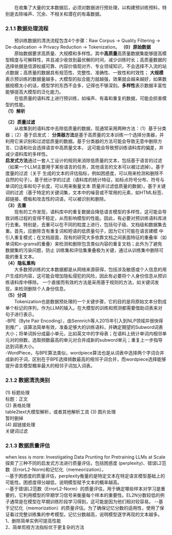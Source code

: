 &emsp;&emsp;在收集了大量的文本数据后，必须对数据进行预处理，以构建预训练预料，特别是去除噪声、冗余、不相关和潜在的有毒数据。
### 2.1.1 数据处理流程
&emsp;&emsp;预训练数据的清洗流程包含4个步骤：Raw Corpus -> Quality Filtering -> De-duplication -> Privacy Reduction -> Tokenization。
**（0）原始数据**  
&emsp;&emsp;原始数据要求高质量、大规模和多样性。其中**高质量**高质量数据集能够提高模型精度与可解释性，并且减少收敛到最优解的时间，减少训练时长；高质量数据的选择依据是信源权威可靠、内容价值观对齐、专业领域知识，不会选择不入流的站点数据；高质量的数据具有规范性、完整性、准确性、一致性和时效性；
**大规模**表示预训练的数据量越多，大模型的拟合能力就越强，效果就会越来越好，如果数据规模太小的话，模型学的东西不会多，记得也不够深刻。**多样性**表示数据丰富性能够提高大模型的泛化能力。  
&emsp;&emsp;在低质量的语料库上进行预训练，如噪声、有毒和重复的数据，可能会损害模型的性能。  
**（1）解析**

**（2）质量过滤**  
&emsp;&emsp;从收集到的语料库中去除低质量的数据，现通常采用两种方法：（1）基于分类器；（2）基于启发式：
**分类器方法**是基于高质量的文本训练一个选择分类器，并利用它来识别和过滤低质量的数据。基于分类器的方法可能会导致无意中删除方言、口语和社会选择语言中高质量文本，
这可能会导致预训练语料库的偏差，并减少语料库的多样性。  
**启发式方法**通过一套人工设计的规则来消除低质量的文本，包括基于语言的过滤（如果一个LLM主要用于某些语言的任务，其他语言的文本可以被过滤掉）。基于度量的过滤（关于
生成的文本的评估指标，例如困惑度，可以用来检测和删除不自然的句子）。基于统计学的过滤（语料库的统计特征，如标点符号分布、符号与单词的比率和句子长度，可以用来衡量文本
质量并过滤低质量的数据）。基于关键词的过滤（基于特定的关键词集，文本中的噪音或不常用的元素，如HTML标签、超链接、模板和攻击性的词语，可以被识别和删除。  
**（3）去重**  
&emsp;&emsp;现有的工作发现，语料库中的重复数据会降低语言模型的多样性，这可能会导致训练过程的变得不稳定，从而影响模型的性能。因此，有必要对预训练语料库进行去重。特别是，去重可以在不同的粒度上进行，包括句子级、文档级和数据集去重。首先，应删除含有重复词和短语的低质量句子，因为它们可能在语言建模
中引入重复模式；在文档层面，现有的研究大多依靠文档之间表面特征的重叠率（如单词和n-grams的重叠）来检测和删除包含类似内容的重复文档；此外为了避免数据集的污染问题，防止
训练集和评估集重叠极为关键，通过从训练集中删除可能的重复文本。  
**（4）隐私重构**  
&emsp;&emsp;大多数预训练的文本数据都是从网络来源获得，包括涉及敏感或个人信息的用户生成的内容，这可能会增加隐私侵犯的风险，因此有必要将个人身份信息从预训练语料库中移除。
一个直接而有效的方法是采用基于规则的方法，如关键词发现，来检测删除个人身份信息。  
**（5）分词**  
&emsp;&emsp;Tokenization也是数据预处理的一个关键步骤，它的目的是将原始文本分割成单个标记的序列，作为LLM的输入。在大模型的训练和预测都需要借助词表来对句子进行表示。  
-BPE（Byte Pair Encoding），由Sennrich等人2015年引入到NLP领域并很快得到推广，该算法简单有效，准备足够大的训练语料，并确定期望的Subword词表大小；将单词拆分成最小单元，比如英文中的字母表；在语料上统计单词内相邻单元对的频数，选取频数最高的单元对合并成新的subword单元；重复上一步指导达到词表大小。  
-WordPiece，与BPE算法类似，wordpiece算法也是从词表中选择两个字词合并成新的子词，区别在于BPE选择频数最高的相邻子词合并，而wordpiece选择能够提升语言模型概率最大的相邻子词加入词表。  

### 2.1.2 数据清洗类别
(1) 标题处理  
标题：正文  
(2) 表格处理  
table2text大模型解析，或者其他解析工具
(3) 图片处理  
暂时删掉  
(4) 超链接处理  
关键词过滤


### 2.1.3 数据质量评估
when less is more: Investigating Data Prunting for Pretraining LLMs at Scale 探索了三种不同的启发式方法进行质量评估，包括困惑度
(perplexity)、错误L2范数（ErrorL2-Norm)和记忆化（memeorization）。  
--基于困惑度的质量评估，perplexity衡量的是特定文本在特定语言模型基础上的可能性。困惑度得分越低，说明模型赋予文本的概率越高。  
--基于错误L2范数（ErrorL2-Norm）的质量评估，用于确定哪些样本对学习是重要的，它利用模型的早期学习信号来衡量每个样本的重要性。EL2N分数较低的例子通常是在模型在早期训练阶段学习得到，这可能是因为他们相对较容易。
--基于记忆化（memorization）的质量评估。为了确保记忆分数的适用性，使用了保证看过完整训练集的参考模型。记忆分数越高，说明模型逐字再现的文本越多。  
1、删除简单实例可提高性能  
2、简单剪枝方法指标优于更复杂的方法  
